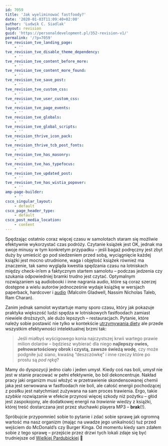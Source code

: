 ```yaml
---
id: 7059
title: 'Jak wyeliminować fastfoody?'
date: '2020-01-03T11:09:40+02:00'
author: 'Ludwik C. Siadlak'
layout: revision
guid: 'https://personaldevelopment.pl/352-revision-v1/'
permalink: '/?p=7059'
tve_revision_tve_landing_page:
    - ''
tve_revision_tve_disable_theme_dependency:
    - ''
tve_revision_tve_content_before_more:
    - ''
tve_revision_tve_content_more_found:
    - ''
tve_revision_tve_save_post:
    - ''
tve_revision_tve_custom_css:
    - ''
tve_revision_tve_user_custom_css:
    - ''
tve_revision_tve_page_events:
    - ''
tve_revision_tve_globals:
    - ''
tve_revision_tve_global_scripts:
    - ''
tve_revision_thrive_icon_pack:
    - ''
tve_revision_thrive_tcb_post_fonts:
    - ''
tve_revision_tve_has_masonry:
    - ''
tve_revision_tve_has_typefocus:
    - ''
tve_revision_tve_updated_post:
    - ''
tve_revision_tve_has_wistia_popover:
    - ''
amp-page-builder:
    - ''
csco_singular_layout:
    - default
csco_page_header_type:
    - default
csco_post_media_location:
    - content
---
```


Spędzając ostatnio coraz więcej czasu w samolotach staram się możliwie efektywnie wykorzystać czas podróży. Czytanie książek jest OK, jednak ma swoje minusy w tym konkretym przypadku – jeśli bagaż podręczny jest zbyt duży by umieścić go pod siedzeniem przed sobą, wyciągnięcie każdej książki jest mocno utrudnione, waga i objętość książek również ma znaczenie, tak samo wygląda kwestia spędzania czasu na lotniskach między check-in’em a faktycznym startem samolotu – podczas jedzenia czy szukania odpowiedniej bramki trudno jest czytać. Optymalnym rozwiązaniem są audiobooki i inne nagrania audio, które są coraz szerzej dostępne a wielu autorów jednocześnie wydaje książkę w wersjach paperback, hardcover i [audio](http://www.amazon.com/gp/search/ref=sr_nr_p_n_feature_browse-b_0?rh=i%3Aaudiobooks%2Cp_n_feature_browse-bin%3A618075011&bbn=1000&ie=UTF8&qid=1250677416&rnid=618072011) (Malcolm Gladwell, Nassim Nicholas Taleb, Ram Charan).

Zanim jednak samolot wystartuje mamy sporo czasu, który jak pokazuje praktyka większość ludzi spędza w lotniskowych fastfoodach zamiast niewiele droższych, ale dużo lepszych – restauracjach. Pytanie, które należy sobie postawić nie tylko w kontekście [utrzymywania diety](http://personaldevelopment.pl/rozwoj/lifehacking/jak-utrzymac-diete/) ale przede wszystkim efektywności intelektualnej brzmi tak:

> Jeśli miałbyś wyścigowego konia najczystszej krwii wartego prawie milion dolarów – będziesz wybierać dla niego **najlepszy owies, pełnowartościowy obrok i czystą, zawsze świeżą wodę**, czy może podgniłe już siano, kwaśną “deszczówkę” i inne rzeczy które po prostu są *pod ręką*?

Mamy do dyspozycji jedno ciało i jeden umysł. Kiedy coś nas boli, umysł nie jest w stanie pracować w pełni efektywnie, bo ból dekoncentruje. Nakład pracy jaki organizm musi włożyć w przetrawienie skondensowanej chemii jaka jest serwowana w fastfoodach nie boli, ale całość energii pochodzącej z posiłku jest natychmiast zużywana na sam proces trawienia. Ergo, takie *szybkie* rozwiązanie w efekcie przynosi więcej szkody niż pożytku – głód jest zaspokojony, ale dodatkowej energii na *trawienie* wiedzy z książki, której treść dostarczana jest przez słuchawki playera MP3 – **brak**(!).

Spróbujcie przypomnieć sobie to pytanie i zdać sobie sprawę jak ogromną wartość ma nasz organizm (mając na uwadze jego unikalność) tuż przed wejściem do McDonald’s czy Burger Kinga. Od momentu kiedy sam zdałem sobie z tego sprawę – przejście przez drzwi tych lokali zdaje się być trudniejsze od [Wielkiej Pardubickiej](http://pl.wikipedia.org/wiki/Wielka_Pardubicka) 🙂